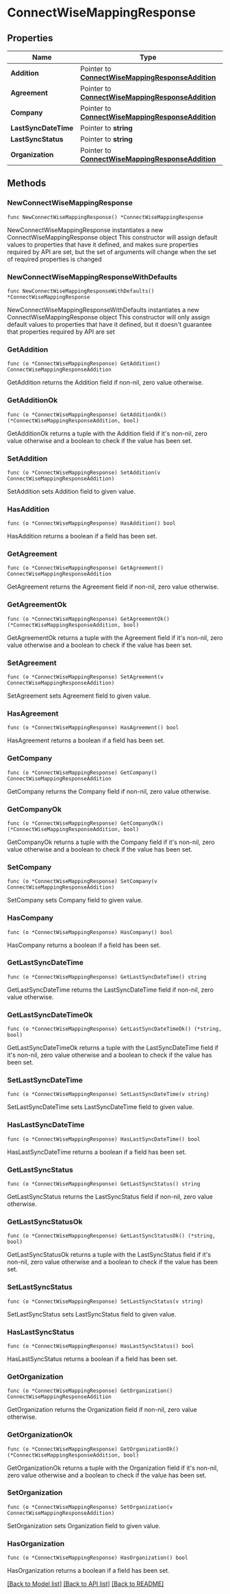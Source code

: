 # ConnectWiseMappingResponse

## Properties

Name | Type | Description | Notes
------------ | ------------- | ------------- | -------------
**Addition** | Pointer to [**ConnectWiseMappingResponseAddition**](ConnectWiseMappingResponseAddition.md) |  | [optional] 
**Agreement** | Pointer to [**ConnectWiseMappingResponseAddition**](ConnectWiseMappingResponseAddition.md) |  | [optional] 
**Company** | Pointer to [**ConnectWiseMappingResponseAddition**](ConnectWiseMappingResponseAddition.md) |  | [optional] 
**LastSyncDateTime** | Pointer to **string** |  | [optional] 
**LastSyncStatus** | Pointer to **string** |  | [optional] 
**Organization** | Pointer to [**ConnectWiseMappingResponseAddition**](ConnectWiseMappingResponseAddition.md) |  | [optional] 

## Methods

### NewConnectWiseMappingResponse

`func NewConnectWiseMappingResponse() *ConnectWiseMappingResponse`

NewConnectWiseMappingResponse instantiates a new ConnectWiseMappingResponse object
This constructor will assign default values to properties that have it defined,
and makes sure properties required by API are set, but the set of arguments
will change when the set of required properties is changed

### NewConnectWiseMappingResponseWithDefaults

`func NewConnectWiseMappingResponseWithDefaults() *ConnectWiseMappingResponse`

NewConnectWiseMappingResponseWithDefaults instantiates a new ConnectWiseMappingResponse object
This constructor will only assign default values to properties that have it defined,
but it doesn't guarantee that properties required by API are set

### GetAddition

`func (o *ConnectWiseMappingResponse) GetAddition() ConnectWiseMappingResponseAddition`

GetAddition returns the Addition field if non-nil, zero value otherwise.

### GetAdditionOk

`func (o *ConnectWiseMappingResponse) GetAdditionOk() (*ConnectWiseMappingResponseAddition, bool)`

GetAdditionOk returns a tuple with the Addition field if it's non-nil, zero value otherwise
and a boolean to check if the value has been set.

### SetAddition

`func (o *ConnectWiseMappingResponse) SetAddition(v ConnectWiseMappingResponseAddition)`

SetAddition sets Addition field to given value.

### HasAddition

`func (o *ConnectWiseMappingResponse) HasAddition() bool`

HasAddition returns a boolean if a field has been set.

### GetAgreement

`func (o *ConnectWiseMappingResponse) GetAgreement() ConnectWiseMappingResponseAddition`

GetAgreement returns the Agreement field if non-nil, zero value otherwise.

### GetAgreementOk

`func (o *ConnectWiseMappingResponse) GetAgreementOk() (*ConnectWiseMappingResponseAddition, bool)`

GetAgreementOk returns a tuple with the Agreement field if it's non-nil, zero value otherwise
and a boolean to check if the value has been set.

### SetAgreement

`func (o *ConnectWiseMappingResponse) SetAgreement(v ConnectWiseMappingResponseAddition)`

SetAgreement sets Agreement field to given value.

### HasAgreement

`func (o *ConnectWiseMappingResponse) HasAgreement() bool`

HasAgreement returns a boolean if a field has been set.

### GetCompany

`func (o *ConnectWiseMappingResponse) GetCompany() ConnectWiseMappingResponseAddition`

GetCompany returns the Company field if non-nil, zero value otherwise.

### GetCompanyOk

`func (o *ConnectWiseMappingResponse) GetCompanyOk() (*ConnectWiseMappingResponseAddition, bool)`

GetCompanyOk returns a tuple with the Company field if it's non-nil, zero value otherwise
and a boolean to check if the value has been set.

### SetCompany

`func (o *ConnectWiseMappingResponse) SetCompany(v ConnectWiseMappingResponseAddition)`

SetCompany sets Company field to given value.

### HasCompany

`func (o *ConnectWiseMappingResponse) HasCompany() bool`

HasCompany returns a boolean if a field has been set.

### GetLastSyncDateTime

`func (o *ConnectWiseMappingResponse) GetLastSyncDateTime() string`

GetLastSyncDateTime returns the LastSyncDateTime field if non-nil, zero value otherwise.

### GetLastSyncDateTimeOk

`func (o *ConnectWiseMappingResponse) GetLastSyncDateTimeOk() (*string, bool)`

GetLastSyncDateTimeOk returns a tuple with the LastSyncDateTime field if it's non-nil, zero value otherwise
and a boolean to check if the value has been set.

### SetLastSyncDateTime

`func (o *ConnectWiseMappingResponse) SetLastSyncDateTime(v string)`

SetLastSyncDateTime sets LastSyncDateTime field to given value.

### HasLastSyncDateTime

`func (o *ConnectWiseMappingResponse) HasLastSyncDateTime() bool`

HasLastSyncDateTime returns a boolean if a field has been set.

### GetLastSyncStatus

`func (o *ConnectWiseMappingResponse) GetLastSyncStatus() string`

GetLastSyncStatus returns the LastSyncStatus field if non-nil, zero value otherwise.

### GetLastSyncStatusOk

`func (o *ConnectWiseMappingResponse) GetLastSyncStatusOk() (*string, bool)`

GetLastSyncStatusOk returns a tuple with the LastSyncStatus field if it's non-nil, zero value otherwise
and a boolean to check if the value has been set.

### SetLastSyncStatus

`func (o *ConnectWiseMappingResponse) SetLastSyncStatus(v string)`

SetLastSyncStatus sets LastSyncStatus field to given value.

### HasLastSyncStatus

`func (o *ConnectWiseMappingResponse) HasLastSyncStatus() bool`

HasLastSyncStatus returns a boolean if a field has been set.

### GetOrganization

`func (o *ConnectWiseMappingResponse) GetOrganization() ConnectWiseMappingResponseAddition`

GetOrganization returns the Organization field if non-nil, zero value otherwise.

### GetOrganizationOk

`func (o *ConnectWiseMappingResponse) GetOrganizationOk() (*ConnectWiseMappingResponseAddition, bool)`

GetOrganizationOk returns a tuple with the Organization field if it's non-nil, zero value otherwise
and a boolean to check if the value has been set.

### SetOrganization

`func (o *ConnectWiseMappingResponse) SetOrganization(v ConnectWiseMappingResponseAddition)`

SetOrganization sets Organization field to given value.

### HasOrganization

`func (o *ConnectWiseMappingResponse) HasOrganization() bool`

HasOrganization returns a boolean if a field has been set.


[[Back to Model list]](../README.md#documentation-for-models) [[Back to API list]](../README.md#documentation-for-api-endpoints) [[Back to README]](../README.md)


